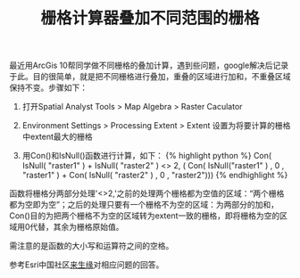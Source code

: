 ﻿---
layout: post
keywords: 
description: blog
title: 栅格计算器叠加不同范围的栅格
categories: [笔记]
tags: [ArcGis 栅格计算器]
group: archive
icon: bullhorn
---

最近用ArcGis 10帮同学做不同栅格的叠加计算，遇到些问题，google解决后记录于此。目的很简单，就是把不同栅格进行叠加，重叠的区域进行加和，不重叠区域保持不变。步骤如下：

1. 打开Spatial Analyst Tools > Map Algebra > Raster Caculator

2. Environment Settings > Processing Extent > Extent 设置为将要计算的栅格中extent最大的栅格

3. 用Con()和IsNull()函数进行计算，如下：
{% highlight python %}
Con( IsNull( "raster1" ) + IsNull( "raster2" ) <> 2, ( Con( IsNull("raster1" ) , 0 , "raster1" ) + Con( IsNull( "raster2" ) , 0 , "raster2")))
{% endhighlight %}

函数将栅格分两部分处理'<>2,'之前的处理两个栅格都为空值的区域：“两个栅格都为空即为空”；之后的处理只要有一个栅格不为空的区域：为两部分的加和，Con()目的为把两个栅格不为空的区域转为extent一致的栅格，即将栅格为空的区域用0代替，其余为栅格原始值。

需注意的是函数的大小写和运算符之间的空格。

参考Esri中国社区[来生缘](http://bbs.esrichina-bj.cn/ESRI/viewthread.php?tid=54711&extra=&page=1)对相应问题的回答。


